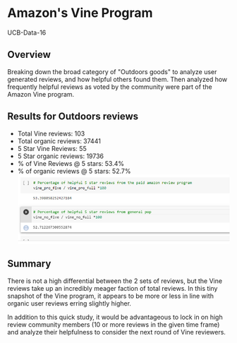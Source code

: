 # Amazon's Vine Program
UCB-Data-16

## Overview
Breaking down the broad category of "Outdoors goods" to analyze user generated reviews, and how helpful others found them. Then analyzed how frequently helpful reviews as voted by the community were part of the Amazon Vine program.

## Results for Outdoors reviews
* Total Vine reviews: 103
* Total organic reviews: 37441
* 5 Star Vine Reviews: 55
* 5 Star organic reviews: 19736
* % of Vine Reviews @ 5 stars: 53.4%
* % of organic reviews @ 5 stars: 52.7%
![review % output image](https://github.com/qklm/Amazon_Vine_Analysis/blob/main/Results/amazonvineanalysisresults.png)

## Summary
There is not a high differential between the 2 sets of reviews, but the Vine reviews take up an incredibly meager faction of total reviews. In this tiny snapshot of the Vine program, it appears to be more or less in line with organic user reviews erring slightly higher. 

In addition to this quick study, it would be advantageous to lock in on high review community members (10 or more reviews in the given time frame) and analyze their helpfulness to consider the next round of Vine reviewers.
